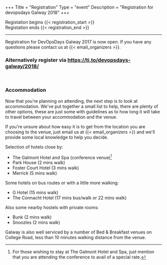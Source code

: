 +++
Title = "Registration"
Type = "event"
Description = "Registration for devopsdays Galway 2018"
+++

Registation begins {{< registration_start >}}<br/>
Registation ends {{< registration_end >}}

---

Registration for DevOpsDays Galway 2017 is now open. If you have any questions please contact us at {{< email_organizers >}}.

<div style="width:100%; text-align:left;">
<link rel="stylesheet" type="text/css" href='https://css.tito.io/v1.1' />
<script src='https://js.tito.io/v1' async></script>
<tito-widget event="devopsdays-galway/2018"></tito-widget>
</div>
<h3>Alternatively register via <a href="https://ti.to/devopsdays-galway/2018/">https://ti.to/devopsdays-galway/2018/</a></h3>
<br />

### Accommodation

Now that you're planning on attending, the next step is to look at accommodation.
We've put together a small list to help, there are plenty of other options,
these are just some with guidelines as to how long it will take to travel
between your accommodation and the venue.

If you're unsure about how easy it is to get from the location you are choosing
to the venue, just email us at {{< email_organizers >}} and we'll provide some
local knowledge to help you decide.

Selection of hotels close by:

- The Galmont Hotel and Spa \(conference venue\)[^1]
- Park House (2 mins walk)
- Foster Court Hotel (3 mins walk)
- Merrick (5 mins walk)

Some hotels on bus routes or with a little more walking:

- G Hotel (15 mins walk)
- The Connacht Hotel (17 mins bus/walk or 22 mins walk)

Also some nearby hostels with private rooms:

- Bunk (2 mins walk)
- Snoozles (2 mins walk)

Galway is also well serviced by a number of Bed & Breakfast venues on College Road, less than 10 minutes walking distance from the venue.

[^1]: For those wishing to stay at The Galmont Hotel and Spa, just mention that you are attending the conference to avail of a special rate.

<style>
#tito-previous-releases::before {
  display: inline-block;
  width: 100%;
  height: 40px;
  line-height: 40px;
  vertical-align: middle;
  color: #0082AB;
  content: "{{< registration_start >}} - {{< registration_end >}}";
  padding-left: 15px;
  background-color: rgb(240, 240, 240);
  border-bottom: 1px solid lightgray;
}

.tito-wrapper::before {
  display: inline-block;
  width: 100%;
  font-size: xx-large;
  font-weight: bold;
  color: #0082AB;
  content: "Tickets";
  padding-left: 15px;
  background-color: rgb(240, 240, 240);
  border-bottom: 1px solid lightgray;
}

.tito-wrapper {
  padding: 0px;
}
</style>
